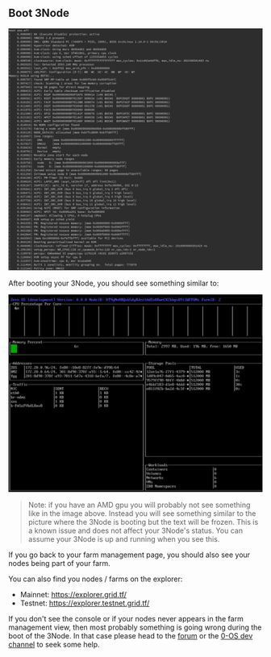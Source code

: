 
## Boot 3Node

![Zero-OS during boot](img/zos_during_boot.png)

After booting your 3Node, you should see something similar to:

![Zero-OS console interface](img/zui.png)

> Note: if you have an AMD gpu you will probably not see something like in the image above. Instead you will see something similar to the picture where the 3Node is booting but the text will be frozen. This is a known issue and does not affect your 3Node's status. You can assume your 3Node is up and running when you see this.

If you go back to your farm management page, you should also see your nodes being part of your farm.

You can also find you nodes / farms on the explorer:

- Mainnet: https://explorer.grid.tf/
- Testnet: https://explorer.testnet.grid.tf/

If you don't see the console or if your nodes never appears in the farm management view, then most probably something is going wrong during the boot of the 3Node. In that case please head to the [forum](https://forum.threefold.io/c/technical-discussion/zero-os/8) or the [0-OS dev channel](https://t.me/zero_os_tech) to seek some help.
